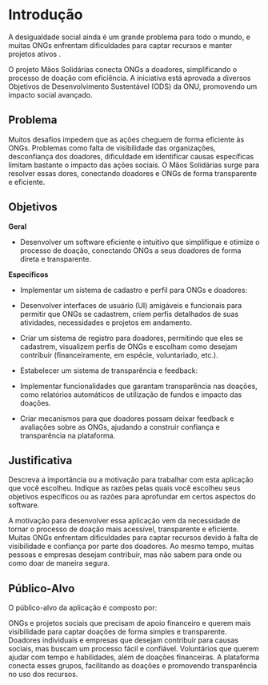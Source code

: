 # Introdução
A desigualdade social ainda é um grande problema para todo o mundo, e muitas ONGs enfrentam dificuldades para captar recursos e manter projetos ativos .

O projeto Mãos Solidárias conecta ONGs a doadores, simplificando o processo de doação com eficiência. A iniciativa está aprovada a diversos Objetivos de Desenvolvimento Sustentável (ODS) da ONU, promovendo um impacto social avançado.

## Problema
Muitos desafios impedem que as ações cheguem de forma eficiente às ONGs. Problemas como falta de visibilidade das organizações, desconfiança dos doadores, dificuldade em identificar causas específicas limitam bastante o impacto das ações sociais. O Mãos Solidárias surge para resolver essas dores, conectando doadores e ONGs de forma transparente e eficiente.

## Objetivos

**Geral**
- Desenvolver um software eficiente e intuitivo que simplifique e otimize o processo de doação, conectando ONGs a seus doadores de forma direta e transparente.

**Específicos**
- Implementar um sistema de cadastro e perfil para ONGs e doadores:

- Desenvolver interfaces de usuário (UI) amigáveis e funcionais para permitir que ONGs se cadastrem, criem perfis detalhados de suas atividades, necessidades e projetos em andamento.
- Criar um sistema de registro para doadores, permitindo que eles se cadastrem, visualizem perfis de ONGs e escolham como desejam contribuir (financeiramente, em espécie, voluntariado, etc.).
- Estabelecer um sistema de transparência e feedback:
- Implementar funcionalidades que garantam transparência nas doações, como relatórios automáticos de utilização de fundos e impacto das doações.
- Criar mecanismos para que doadores possam deixar feedback e avaliações sobre as ONGs, ajudando a construir confiança e transparência na plataforma.
  
## Justificativa

Descreva a importância ou a motivação para trabalhar com esta aplicação que você escolheu. Indique as razões pelas quais você escolheu seus objetivos específicos ou as razões para aprofundar em certos aspectos do software.

A motivação para desenvolver essa aplicação vem da necessidade de tornar o processo de doação mais acessível, transparente e eficiente. Muitas ONGs enfrentam dificuldades para captar recursos devido à falta de visibilidade e confiança por parte dos doadores. Ao mesmo tempo, muitas pessoas e empresas desejam contribuir, mas não sabem para onde ou como doar de maneira segura.

## Público-Alvo

O público-alvo da aplicação é composto por:

ONGs e projetos sociais que precisam de apoio financeiro e querem mais visibilidade para captar doações de forma simples e transparente.
Doadores individuais e empresas que desejam contribuir para causas sociais, mas buscam um processo fácil e confiável.
Voluntários que querem ajudar com tempo e habilidades, além de doações financeiras.
A plataforma conecta esses grupos, facilitando as doações e promovendo transparência no uso dos recursos.
